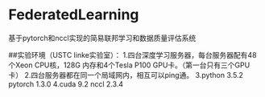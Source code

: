 # FederatedLearning

  基于pytorch和nccl实现的简易联邦学习和数据质量评估系统
  
 ##实验环境（USTC linke实验室）：
 1.四台深度学习服务器，每台服务器配有48个Xeon CPU核，128G 内存和4个Tesla P100 GPU卡。（第一台只有三个GPU卡）
 2.四台服务器都在同一个局域网内，相互可以ping通。
 3.python 3.5.2 pytorch 1.3.0 
 4.cuda 9.2     nccl 2.3.4
 
  
